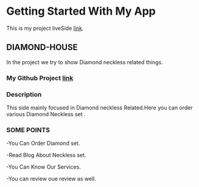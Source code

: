 # Getting Started With My App


This is my project liveSide [link](https://diamond-house-1024c.web.app/).


## DIAMOND-HOUSE

In the project we try to show Diamond neckless related  things.

### My Github Project [link](https://github.com/programming-hero-web-course-4/niche-website-client-side-krishnacheashty)



### Description
 This side mainly focused in Diamond neckless Related.Here you can order various Diamond Neckless set .

 ### SOME POINTS 

 -You Can Order Diamond set.

 -Read Blog About Neckless set.

 -You Can Know Our Services.

 -You can review oue review as well.

 


